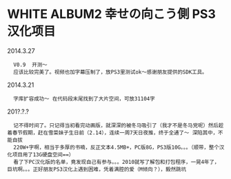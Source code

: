 WHITE ALBUM2 幸せの向こう側 PS3 汉化项目
============

2014.3.27	

      V0.9	开测～
      应该比较完美了。视频也加字幕压制了，放PS3里测试ok～感谢朋友提供的SDK工具。

2014.3.21

      字库扩容成功～ 在代码段末尾找到了大片空间，可放31104字


201?.?.?

      记不得时间了。只记得当初看完动画版，就深深的被冬马吸引了（我才不是冬马党呢）然后趁着春节假期，赶在雪菜妹子生日前（2.14），连续一周7天日夜推，终于全通了～ 深陷其中，不能自拔
      220W+字啊，相当于多厚的书喃，反正文本4.5MB+，PC版8G，PS3版10G。。。（顺带，整个汉化项目用了13G硬盘空间==）
      看了下PC汉化版的名单，竟发现自己有参与。。。2010就写了解包和打包程序，一晃4年了，巨坑啊。。。正好朋友PS3汉化上遇到困难，凭着满腔的爱（M倾向？），毅然跳坑
      
